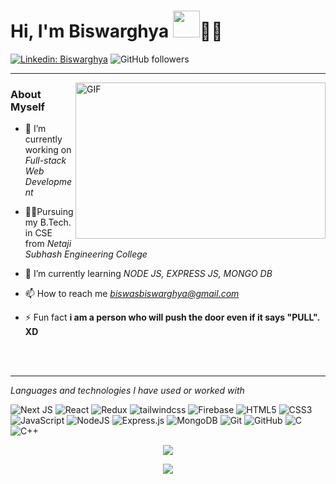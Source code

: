 # Hi, I'm Biswarghya <img src="https://github.com/TheDudeThatCode/TheDudeThatCode/raw/master/Assets/Hi.gif" width="43" style="max-width: 100%;">👨‍💻

[![Linkedin: Biswarghya](https://img.shields.io/badge/-Biswarghya-blue?style=flat-square&logo=Linkedin&logoColor=white&link=https://www.linkedin.com/in/biswarghya-biswas/)](https://www.linkedin.com/in/biswarghya-biswas/)
![GitHub followers](https://img.shields.io/github/followers/lazyfuhrer?label=Follow&style=social)


<hr>
<img align="right" alt="GIF" src="https://media1.tenor.com/images/86489b28cf2316bb0d141809cc900f66/tenor.gif?itemid=17921729" width="400px" height="250" />
</a>

### About Myself

- 🔭 I’m currently working on *Full-stack Web Development*

- 👨‍💻Pursuing my B.Tech. in CSE from *Netaji Subhash Engineering College*

- 🌱 I’m currently learning *NODE JS, EXPRESS JS, MONGO DB*

- 📫 How to reach me *biswasbiswarghya@gmail.com*

- ⚡ Fun fact **i am a person who will push the door even if it says "PULL". XD**

<br>
<br>
<hr>

*Languages and technologies I have used or worked with* 

![Next JS](https://img.shields.io/badge/Next-black?style=for-the-badge&logo=next.js&logoColor=white)
![React](https://img.shields.io/badge/react-%2320232a.svg?style=for-the-badge&logo=react&logoColor=%2361DAFB)
![Redux](https://img.shields.io/badge/redux-%23593d88.svg?style=for-the-badge&logo=redux&logoColor=white)
![tailwindcss](https://img.shields.io/badge/tailwind_css-0A66C2?style=for-the-badge&logo=tailwindcss&logoColor=white)
![Firebase](https://img.shields.io/badge/Firebase-039BE5?style=for-the-badge&logo=Firebase&logoColor=white)
![HTML5](https://img.shields.io/badge/html5-%23E34F26.svg?style=for-the-badge&logo=html5&logoColor=white)
![CSS3](https://img.shields.io/badge/css3-%231572B6.svg?style=for-the-badge&logo=css3&logoColor=white)
![JavaScript](https://img.shields.io/badge/javascript-%23323330.svg?style=for-the-badge&logo=javascript&logoColor=%23F7DF1E)
![NodeJS](https://img.shields.io/badge/node.js-6DA55F?style=for-the-badge&logo=node.js&logoColor=white)
![Express.js](https://img.shields.io/badge/express.js-%23404d59.svg?style=for-the-badge&logo=express&logoColor=%2361DAFB)
![MongoDB](https://img.shields.io/badge/MongoDB-%234ea94b.svg?style=for-the-badge&logo=mongodb&logoColor=white)
![Git](https://img.shields.io/badge/git-%23F05033.svg?style=for-the-badge&logo=git&logoColor=white)
![GitHub](https://img.shields.io/badge/github-%23121011.svg?style=for-the-badge&logo=github&logoColor=white)
![C](https://img.shields.io/badge/c-%2300599C.svg?style=for-the-badge&logo=c&logoColor=white)
![C++](https://img.shields.io/badge/c++-%2300599C.svg?style=for-the-badge&logo=c%2B%2B&logoColor=white)

<p align="center">
<img align="center" src="https://github-readme-stats.vercel.app/api?username=lazyfuhrer&show_icons=true&locale=en" />
</p>

<p align="center">
<img align="center" src="https://github-readme-streak-stats.herokuapp.com/?user=lazyfuhrer&" />
</p>
